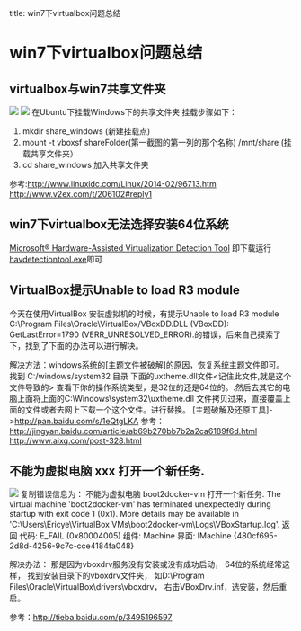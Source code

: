 title: win7下virtualbox问题总结 

#  win7下virtualbox问题总结 
##  virtualbox与win7共享文件夹 
![](/data/dokuwiki/windows/pasted/20151013-081639.png?500x200)
![](/data/dokuwiki/windows/pasted/20151013-081628.png?200x200)
在Ubuntu下挂载Windows下的共享文件夹
挂载步骤如下：
1. mkdir share_windows (新建挂载点)
2. mount -t vboxsf shareFolder(第一截图的第一列的那个名称) /mnt/share (挂载共享文件夹）
3. cd share_windows 加入共享文件夹

参考:http://www.linuxidc.com/Linux/2014-02/96713.htm 
http://www.v2ex.com/t/206102#reply1
##  win7下virtualbox无法选择安装64位系统 
[Microsoft® Hardware-Assisted Virtualization Detection Tool](http://www.microsoft.com/en-us/download/details.aspx?id=592)
即下载运行[havdetectiontool.exe](http://pan.baidu.com/s/1gdCXcrx)即可

##  VirtualBox提示Unable to load R3 module 
今天在使用VirtualBox 安装虚拟机的时候，有提示Unable to load R3 module C:\Program Files\Oracle\VirtualBox/VBoxDD.DLL (VBoxDD): GetLastError=1790 (VERR_UNRESOLVED_ERROR).的错误，后来自己摸索了下，找到了下面的办法可以进行解决。

解决方法：windows系统的[主题文件被破解]的原因，恢复系统主题文件即可。
找到 C:/windows/system32 目录 下面的uxtheme.dll文件<记住此文件,就是这个文件导致的>
查看下你的操作系统类型，是32位的还是64位的。.然后去其它的电脑上面将上面的C:\Windows\system32\uxtheme.dll 文件拷贝过来，直接覆盖上面的文件或者去网上下载一个这个文件。进行替换。
[主题破解及还原工具]->http://pan.baidu.com/s/1eQtgLKA
参考：http://jingyan.baidu.com/article/ab69b270bb7b2a2ca6189f6d.html http://www.aixq.com/post-328.html
##  不能为虚拟电脑 xxx 打开一个新任务. 
![](/data/dokuwiki/windows/pasted/20151013-081450.png)
复制错误信息为：
不能为虚拟电脑 boot2docker-vm 打开一个新任务.
The virtual machine 'boot2docker-vm' has terminated unexpectedly during startup with exit code 1 (0x1). More details may be available in 'C:\Users\Ericye\VirtualBox VMs\boot2docker-vm\Logs\VBoxStartup.log'.
返回 代码: E_FAIL (0x80004005) 
组件: Machine 
界面: IMachine {480cf695-2d8d-4256-9c7c-cce4184fa048} 

解决办法：
那是因为vboxdrv服务没有安装或没有成功启动，
64位的系统经常这样，
找到安装目录下的vboxdrv文件夹，
如D:\Program Files\Oracle\VirtualBox\drivers\vboxdrv，
右击VBoxDrv.inf，选安装，然后重启。

参考：http://tieba.baidu.com/p/3495196597

